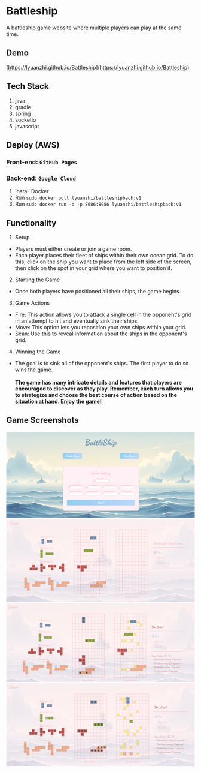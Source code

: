 # Battleship
A battleship game website where multiple players can play at the same time.

## Demo
[https://lyuanzhi.github.io/Battleship](https://lyuanzhi.github.io/Battleship)

## Tech Stack
1. java
2. gradle
3. spring
4. socketio
5. javascript

## Deploy (AWS)
### Front-end: ```GitHub Pages```
### Back-end: ```Google Cloud```
1. Install Docker
2. Run ```sudo docker pull lyuanzhi/battleshipback:v1```
3. Run ```sudo docker run -d -p 8086:8086 lyuanzhi/battleshipback:v1```

## Functionality
1. Setup
- Players must either create or join a game room.
- Each player places their fleet of ships within their own ocean grid. To do this, click on the ship you want to place from the left side of the screen, then click on the spot in your grid where you want to position it.
2. Starting the Game
- Once both players have positioned all their ships, the game begins.
3. Game Actions
- Fire: This action allows you to attack a single cell in the opponent's grid in an attempt to hit and eventually sink their ships.
- Move: This option lets you reposition your own ships within your grid.
- Scan: Use this to reveal information about the ships in the opponent's grid.
4. Winning the Game
- The goal is to sink all of the opponent's ships. The first player to do so wins the game.\
\
**The game has many intricate details and features that players are encouraged to discover as they play. Remember, each turn allows you to strategize and choose the best course of action based on the situation at hand. Enjoy the game!**

## Game Screenshots
![](imgs/create_room.png)
![](imgs/waiting.png)
![](imgs/win.png)
![](imgs/loss.png)
